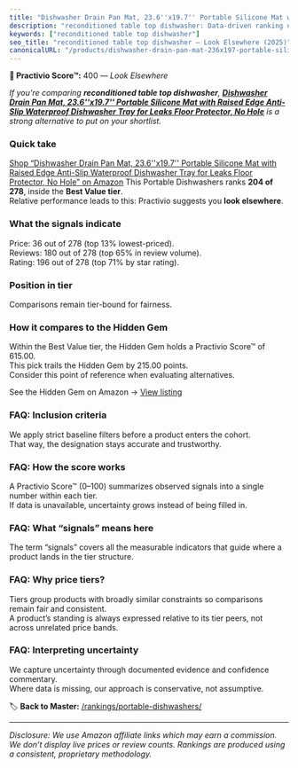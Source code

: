 ```yaml
---
title: "Dishwasher Drain Pan Mat, 23.6''x19.7'' Portable Silicone Mat with Raised Edge Anti-Slip Waterproof Dishwasher Tray for Leaks Floor Protector, No Hole"
description: "reconditioned table top dishwasher: Data-driven ranking using the Practivio Score™. Positioned by quality, value, demand, findability, momentum."
keywords: ["reconditioned table top dishwasher"]
seo_title: "reconditioned table top dishwasher — Look Elsewhere (2025)"
canonicalURL: "/products/dishwasher-drain-pan-mat-236x197-portable-silicone-mat-with-raised-edge-anti-slip-waterproof-dishwasher-tray-for-leaks-floor-protector-no-hole-B0DYYG2B7S/"
---
```


**🚫 Practivio Score™:** 400 — _Look Elsewhere_


*If you're comparing **reconditioned table top dishwasher**, **[Dishwasher Drain Pan Mat, 23.6''x19.7'' Portable Silicone Mat with Raised Edge Anti-Slip Waterproof Dishwasher Tray for Leaks Floor Protector, No Hole](https://www.amazon.com/dp/B0DYYG2B7S?tag=practivio-20)** is a strong alternative to put on your shortlist.*
### Quick take
[Shop “Dishwasher Drain Pan Mat, 23.6''x19.7'' Portable Silicone Mat with Raised Edge Anti-Slip Waterproof Dishwasher Tray for Leaks Floor Protector, No Hole” on Amazon](https://www.amazon.com/dp/B0DYYG2B7S?tag=practivio-20)
This Portable Dishwashers ranks **204 of 278**, inside the **Best Value tier**.  
Relative performance leads to this: Practivio suggests you **look elsewhere**.

### What the signals indicate
Price: 36 out of 278 (top 13% lowest-priced).  
Reviews: 180 out of 278 (top 65% in review volume).  
Rating: 196 out of 278 (top 71% by star rating).  

### Position in tier
Comparisons remain tier-bound for fairness.

### How it compares to the Hidden Gem
Within the Best Value tier, the Hidden Gem holds a Practivio Score™ of 615.00.  
This pick trails the Hidden Gem by 215.00 points.  
Consider this point of reference when evaluating alternatives.  

See the Hidden Gem on Amazon → [View listing](https://www.amazon.com/dp/B00K8FS5R2?tag=practivio-20)

### FAQ: Inclusion criteria
We apply strict baseline filters before a product enters the cohort.  
That way, the designation stays accurate and trustworthy.

### FAQ: How the score works
A Practivio Score™ (0–100) summarizes observed signals into a single number within each tier.  
If data is unavailable, uncertainty grows instead of being filled in.

### FAQ: What “signals” means here
The term “signals” covers all the measurable indicators that guide where a product lands in the tier structure.

### FAQ: Why price tiers?
Tiers group products with broadly similar constraints so comparisons remain fair and consistent.  
A product’s standing is always expressed relative to its tier peers, not across unrelated price bands.

### FAQ: Interpreting uncertainty
We capture uncertainty through documented evidence and confidence commentary.  
Where data is missing, our approach is conservative, not assumptive.


🏷️ **Back to Master:** [/rankings/portable-dishwashers/](/rankings/portable-dishwashers/)

---
_Disclosure: We use Amazon affiliate links which may earn a commission. We don’t display live prices or review counts. Rankings are produced using a consistent, proprietary methodology._
